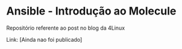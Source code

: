 Ansible - Introdução ao Molecule
===========================================

Repositório referente ao post no blog da 4Linux

Link: [Ainda nao foi publicado]
